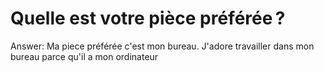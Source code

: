 # Quelle est votre pièce préférée ?

Answer: Ma piece préférée c'est mon bureau. J'adore travailler dans mon bureau parce qu'il a mon ordinateur